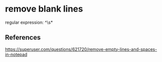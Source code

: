 # remove blank lines
regular expression: ^\s*
## References
https://superuser.com/questions/621720/remove-empty-lines-and-spaces-in-notepad
